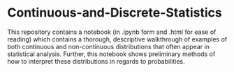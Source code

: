 # Continuous-and-Discrete-Statistics

This repository contains a notebook (in .ipynb form and .html for ease of reading) which contains a thorough, descriptive walkthrough of examples of both continuous and non-continuous distributions that often appear in statistical analysis. Further, this notebook shows preliminary methods of how to interpret these distributions in regards to probabilities.
